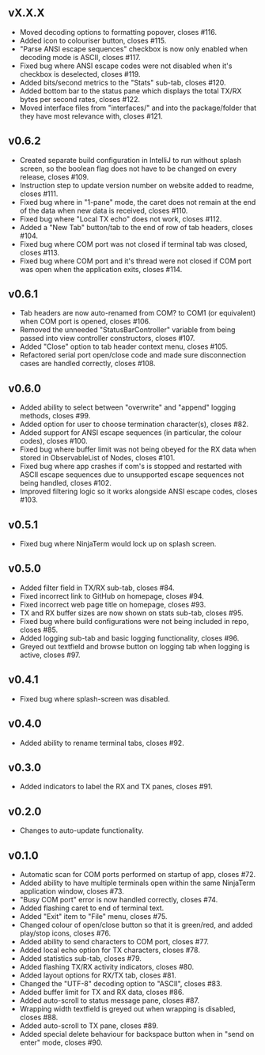 vX.X.X
------

- Moved decoding options to formatting popover, closes #116.
- Added icon to colouriser button, closes #115.
- "Parse ANSI escape sequences" checkbox is now only enabled when decoding mode is ASCII, closes #117.
- Fixed bug where ANSI escape codes were not disabled when it's checkbox is deselected, closes #119.
- Added bits/second metrics to the "Stats" sub-tab, closes #120.
- Added bottom bar to the status pane which displays the total TX/RX bytes per second rates, closes #122.
- Moved interface files from "interfaces/" and into the package/folder that they have most relevance with, closes #121.

v0.6.2
------

- Created separate build configuration in IntelliJ to run without splash screen, so the boolean flag does not have to be changed on every release, closes #109.
- Instruction step to update version number on website added to readme, closes #111.
- Fixed bug where in "1-pane" mode, the caret does not remain at the end of the data when new data is received, closes #110.
- Fixed bug where "Local TX echo" does not work, closes #112.
- Added a "New Tab" button/tab to the end of row of tab headers, closes #104.
- Fixed bug where COM port was not closed if terminal tab was closed, closes #113.
- Fixed bug where COM port and it's thread were not closed if COM port was open when the application exits, closes #114.

v0.6.1
------

- Tab headers are now auto-renamed from COM? to COM1 (or equivalent) when COM port is opened, closes #106.
- Removed the unneeded "StatusBarController" variable from being passed into view controller constructors, closes #107.
- Added "Close" option to tab header context menu, closes #105.
- Refactored serial port open/close code and made sure disconnection cases are handled correctly, closes #108.

v0.6.0
------

- Added ability to select between "overwrite" and "append" logging methods, closes #99.
- Added option for user to choose termination character(s), closes #82.
- Added support for ANSI escape sequences (in particular, the colour codes), closes #100.
- Fixed bug where buffer limit was not being obeyed for the RX data when stored in ObservableList of Nodes, closes #101.
- Fixed bug where app crashes if com's is stopped and restarted with ASCII escape sequences due to unsupported escape sequences not being handled, closes #102.
- Improved filtering logic so it works alongside ANSI escape codes, closes #103.

v0.5.1
------

- Fixed bug where NinjaTerm would lock up on splash screen.

v0.5.0
------

- Added filter field in TX/RX sub-tab, closes #84.
- Fixed incorrect link to GitHub on homepage, closes #94.
- Fixed incorrect web page title on homepage, closes #93.
- TX and RX buffer sizes are now shown on stats sub-tab, closes #95.
- Fixed bug where build configurations were not being included in repo, closes #85.
- Added logging sub-tab and basic logging functionality, closes #96.
- Greyed out textfield and browse button on logging tab when logging is active, closes #97.

v0.4.1
------

- Fixed bug where splash-screen was disabled.

v0.4.0
------

- Added ability to rename terminal tabs, closes #92.

v0.3.0
------

- Added indicators to label the RX and TX panes, closes #91.

v0.2.0
------

- Changes to auto-update functionality.

v0.1.0
------

- Automatic scan for COM ports performed on startup of app, closes #72.
- Added ability to have multiple terminals open within the same NinjaTerm application window, closes #73.
- "Busy COM port" error is now handled correctly, closes #74.
- Added flashing caret to end of terminal text.
- Added "Exit" item to "File" menu, closes #75.
- Changed colour of open/close button so that it is green/red, and added play/stop icons, closes #76.
- Added ability to send characters to COM port, closes #77.
- Added local echo option for TX characters, closes #78.
- Added statistics sub-tab, closes #79.
- Added flashing TX/RX activity indicators, closes #80.
- Added layout options for RX/TX tab, closes #81.
- Changed the "UTF-8" decoding option to "ASCII", closes #83.
- Added buffer limit for TX and RX data, closes #86.
- Added auto-scroll to status message pane, closes #87.
- Wrapping width textfield is greyed out when wrapping is disabled, closes #88.
- Added auto-scroll to TX pane, closes #89.
- Added special delete behaviour for backspace button when in "send on enter" mode, closes #90.